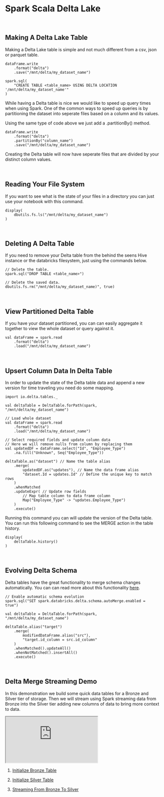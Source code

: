 # **Spark Scala Delta Lake**

<br>

## **Making A Delta Lake Table**

Making a Delta Lake table is simple and not much different from a csv, json or parquet table.

    dataFrame.write
        .format("delta")
        .save("/mnt/delta/my_dataset_name")

    spark.sql(
        "CREATE TABLE <table_name> USING DELTA LOCATION '/mnt/delta/my_dataset_name'"
    )

While having a Delta table is nice we would like to speed up query times when using Spark. One of the common ways to speed up queries is by partitioning the dataset into seperate files based on a column and its values.

Using the same type of code above we just add a .partitionBy() method.

    dataFrame.write
        .format("delta")
        .partitionBy("column_name")
        .save("/mnt/delta/my_dataset_name")

Creating the Delta table will now have seperate files that are divided by your distinct column values.

<br>

## **Reading Your File System**

If you want to see what is the state of your files in a directory you can just use your notebook with this command.

    display(
        dbutils.fs.ls("/mnt/delta/my_dataset_name")
    )

<br>

## **Deleting A Delta Table**

If you need to remove your Delta table from the behind the seens Hive instance or the databricks filesystem, just using the commands below.

    // Delete the table.
    spark.sql("DROP TABLE <table_name>")
    
    // Delete the saved data.
    dbutils.fs.rm("/mnt/delta/my_dataset_name)", true)

<br>

## **View Partitioned Delta Table**

If you have your dataset partitioned, you can can easily aggregate it together
to view the whole dataset or query against it.

    val dataFrame = spark.read
        .format("delta")
        .load("/mnt/delta/my_dataset_name")

<br>

## **Upsert Column Data In Delta Table**
In order to update the state of the Delta table data and append a new version for time traveling
you need do some mapping.

    import io.delta.tables._

    val deltaTable = DeltaTable.forPath(spark, "/mnt/delta/my_dataset_name")

    // Load whole dataset
    val dataFrame = spark.read
        .format("delta")
        .load("/mnt/delta/my_dataset_name")

    // Select required fields and update column data
    // Here we will remove nulls from column by replacing them
    val updatedDF = dataFrame.select("Id", "Employee_Type")
        .na.fill("Unknown", Seq("Employee_Type"))

    deltaTable.as("dataset") // Name the table alias
        .merge(
            updatedDF.as("updates"), // Name the data frame alias
            "dataset.Id = updates.Id" // Define the unique key to match rows
        )
        .whenMatched
        .updateExpr( // Update row fields
            // Map table column to data frame column
            Map("Employee_Type" -> "updates.Employee_Type")
        )
        .execute()

Running this command you can will update the version of the Delta table. You can run this following command to see the MERGE action in the table history.

    display(
        deltaTable.history()
    )

<br>

## **Evolving Delta Schema**
Delta tables have the great functionality to merge schema changes automatically. You can can read more about this functionality [here](https://docs.delta.io/0.6.0/delta-update.html#automatic-schema-evolution).

    // Enable automatic schema evolution
    spark.sql("SET spark.databricks.delta.schema.autoMerge.enabled = true")

    val deltaTable = DeltaTable.forPath(spark, "/mnt/delta/my_dataset_name")

    deltaTable.alias("target")
        .merge(
            modifiedDataFrame.alias("src"),
            "target.id_column = src.id_column"
        )
        .whenMatched().updateAll()
        .whenNotMatched().insertAll()
        .execute()

<br>

## **Delta Merge Streaming Demo**

In this demonstration we build some quick data tables for a Bronze and Silver tier of storage. Then we will stream using Spark streaming data from Bronze into the Silver tier adding new columns of data to bring more context to data. 

<iframe src="https://databricks-prod-cloudfront.cloud.databricks.com/public/4027ec902e239c93eaaa8714f173bcfc/2050445406720207/2894996849343305/4305005950935427/latest.html" title="Initialize Bronze Table"></iframe>

1. [Initialize Bronze Table](https://databricks-prod-cloudfront.cloud.databricks.com/public/4027ec902e239c93eaaa8714f173bcfc/2050445406720207/2894996849343305/4305005950935427/latest.html)

2. [Initialize Silver Table](https://databricks-prod-cloudfront.cloud.databricks.com/public/4027ec902e239c93eaaa8714f173bcfc/2050445406720207/3495167117540935/4305005950935427/latest.html)

3. [Streaming From Bronze To Silver](https://databricks-prod-cloudfront.cloud.databricks.com/public/4027ec902e239c93eaaa8714f173bcfc/2050445406720207/2894996849343313/4305005950935427/latest.html)